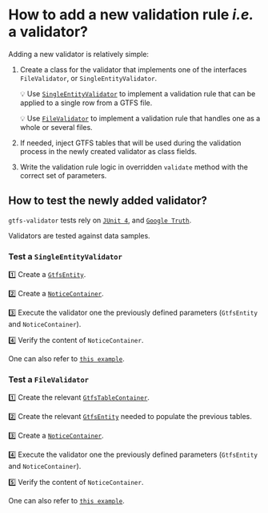 # How to add a new validation rule _i.e._ a validator?

Adding a new validator is relatively simple:
1. Create a class for the validator that implements one of the interfaces `FileValidator`, or `SingleEntityValidator`.

   💡 Use [`SingleEntityValidator`](../core/src/main/java/org/mobilitydata/gtfsvalidator/validator/SingleEntityValidator.java) to implement a validation rule that can be applied to a single row from a GTFS file.
   
   💡 Use [`FileValidator`](../core/src/main/java/org/mobilitydata/gtfsvalidator/validator/FileValidator.java) to implement a validation rule that handles one as a whole or several files.
    
1. If needed, inject GTFS tables that will be used during the validation process in the newly created validator as class fields.  
1. Write the validation rule logic in overridden `validate` method with the correct set of parameters.

## How to test the newly added validator?
`gtfs-validator` tests rely on [`JUnit 4`](https://junit.org/junit4/), and [`Google Truth`](https://github.com/google/truth).

Validators are tested against data samples.

### Test a `SingleEntityValidator` 
1️⃣ Create a [`GtfsEntity`](../core/src/main/java/org/mobilitydata/gtfsvalidator/table/GtfsEntity.java).

2️⃣ Create a [`NoticeContainer`](../core/src/main/java/org/mobilitydata/gtfsvalidator/notice/NoticeContainer.java).

3️⃣ Execute the validator one the previously defined parameters (`GtfsEntity` and `NoticeContainer`).

4️⃣ Verify the content of `NoticeContainer`.

One can also refer to [`this example`](../main/src/test/java/org/mobilitydata/gtfsvalidator/validator/FeedExpirationDateValidatorTest.java).
 
### Test a `FileValidator`

1️⃣ Create the relevant [`GtfsTableContainer`](../core/src/main/java/org/mobilitydata/gtfsvalidator/table/GtfsTableContainer.java).

2️⃣ Create the relevant [`GtfsEntity`](../core/src/main/java/org/mobilitydata/gtfsvalidator/table/GtfsEntity.java) needed to populate the previous tables.

3️⃣ Create a [`NoticeContainer`](../core/src/main/java/org/mobilitydata/gtfsvalidator/notice/NoticeContainer.java).

4️⃣ Execute the validator one the previously defined parameters (`GtfsEntity` and `NoticeContainer`).

5️⃣ Verify the content of `NoticeContainer`.

One can also refer to [`this example`](../main/src/test/java/org/mobilitydata/gtfsvalidator/validator/TripUsageValidatorTest.java).
